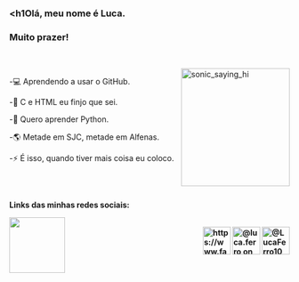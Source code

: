 ### <h1Olá, meu nome é Luca.</h1>
### <p>Muito prazer!</p>

##

<div style="display: inline_block"><br>
  <img align="right" src="https://c.tenor.com/ECDOKKbP82AAAAAi/sonic-hi.gif" alt="sonic_saying_hi" title="E aí irmão" width="195" height="212" />
  <p align="left">-💻 Aprendendo a usar o GitHub.</p>
  <p align="left">-🤔 C e HTML eu finjo que sei.</p>
  <p align="left">-💬 Quero aprender Python.</p>
  <p align="left">-🌎 Metade em SJC, metade em Alfenas.</p>
  <p align="left">-⚡ É isso, quando tiver mais coisa eu coloco.</p>
  <br>
</div>

##

<p align="left";><b>Links das minhas redes sociais:<b></p> <img align="left" src="https://i.pinimg.com/originals/0a/93/f1/0a93f1860c438efd1ad61863d5d6d312.gif" width="100" height="100" /></a>
<div style="display: inline_block"><br>
  <a href="https://twitter.com/LucaFerro10"><img align="right" src="https://cdn.icon-icons.com/icons2/729/PNG/512/twitter_icon-icons.com_62751.png" alt="@LucaFerro10 on Twitter" title="@LucaFerro10" width="50" height="50" /></a>
  <a href="https://www.instagram.com/luca.ferro/"><img align="right" src="https://i0.wp.com/trucao.com.br/wp-content/uploads/2018/07/instagram-logo.png?fit=1200%2C1200&ssl=1" alt="@luca.ferro on Instagram" title="@luca.ferro" width="50" height="50" /></a>
  <a href="https://www.facebook.com/luca.ferrooliveira"><img align="right" src="https://cdn.icon-icons.com/icons2/2429/PNG/512/facebook_logo_icon_147291.png" alt="https://www.facebook.com/luca.ferrooliveira" title="Luca Ferro Oliveira" width="50" height="50" /></a></div>
